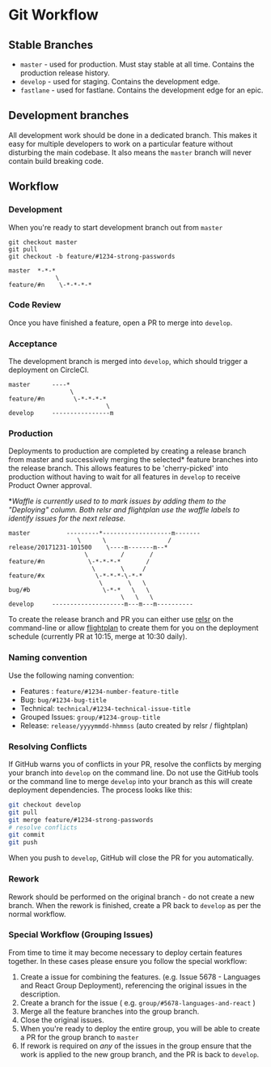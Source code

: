 # Git Workflow

## Stable Branches
- `master` - used for production. Must stay stable at all time. Contains the production release history.
- `develop` - used for staging. Contains the development edge.
- `fastlane` - used for fastlane. Contains the development edge for an epic.

## Development branches
All development work should be done in a dedicated branch. This 
makes it easy for multiple developers to work on a particular feature without 
disturbing the main codebase. It also means the `master` branch will never 
contain build breaking code. 

## Workflow
### Development
When you're ready to start development branch out from `master`

```
git checkout master
git pull
git checkout -b feature/#1234-strong-passwords
```

```
master  *-*-*
             \
feature/#n    \-*-*-*-*
```

### Code Review
Once you have finished a feature, open a PR to merge into `develop`.

### Acceptance
The development branch is merged into `develop`, which should trigger a deployment
on CircleCI.

```
master      ----*
                 \
feature/#n        \-*-*-*-*
                           \
develop     ----------------m
```

### Production
Deployments to production are completed by creating a release branch from master and
successively merging the selected\* feature branches into the release branch. This allows features
to be 'cherry-picked' into production without having to wait for all features in `develop`
to receive Product Owner approval. 

\**Waffle is currently used to to mark issues by adding them to the "Deploying" column. Both relsr and flightplan use the
waffle labels to identify issues for the next release.*

```
master          ---------*-------------------m-------
                   \      \                 /
release/20171231-101500    \----m-------m--*
                     \         /       /
feature/#n            \-*-*-*-*       / 
                       \       \     / 
feature/#x              \-*-*-*-\-*-* 
                         \       \   \ 
bug/#b                    \-*-*   \   \ 
                               \   \   \ 
develop     --------------------m---m---m----------
```

To create the release branch and PR you can either use [relsr](https://github.com/jcleary/relsr) on the command-line or allow [flightplan](https://flightplan.createl.io) to create
them for you on the deployment schedule (currently PR at 10:15, merge at 10:30 daily).

### Naming convention
Use the following naming convention:
- Features : `feature/#1234-number-feature-title`
- Bug: `bug/#1234-bug-title`
- Technical: `technical/#1234-technical-issue-title`
- Grouped Issues: `group/#1234-group-title`
- Release: `release/yyyymmdd-hhmmss` (auto created by relsr / flightplan)

### Resolving Conflicts
If GitHub warns you of conflicts in your PR, resolve the conflicts by merging your branch into `develop` on the command line. 
Do not use the GitHub tools or the command line to merge `develop` into your branch as this will create deployment dependencies. 
The process looks like this:
```bash
git checkout develop
git pull
git merge feature/#1234-strong-passwords
# resolve conflicts
git commit
git push
```

When you push to `develop`, GitHub will close the PR for you automatically. 

### Rework
Rework should be performed on the original branch - do not create a new branch. When the rework is finished, create a PR back to `develop` as per the normal workflow.

### Special Workflow (Grouping Issues)
From time to time it may become necessary to deploy certain features together. In these cases please ensure you follow the special workflow:

1. Create a issue for combining the features. (e.g. Issue 5678 - Languages and React Group Deployment), referencing the original issues in the description.
1. Create a branch for the issue ( e.g. `group/#5678-languages-and-react` )
1. Merge all the feature branches into the group branch.
1. Close the original issues.
1. When you're ready to deploy the entire group, you will be able to create a PR for the group branch to `master`
1. If rework is required on *any* of the issues in the group ensure that the work is applied to the new group branch, and the PR is back to `develop`.


